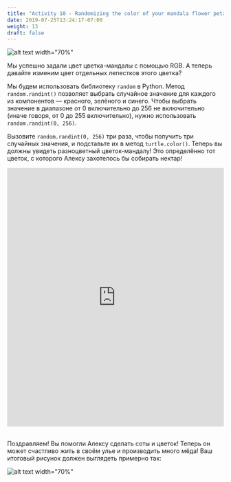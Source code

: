 ```yaml
---
title: "Activity 10 - Randomizing the color of your mandala flower petals"
date: 2019-07-25T13:24:17-07:00
weight: 13
draft: false
---
```


![alt text width="70%"](../media/mandala-color.png "mandala flower with random color pedals")

Мы успешно задали цвет цветка-мандалы с помощью RGB. А теперь давайте изменим цвет отдельных лепестков этого цветка?

Мы будем использовать библиотеку `random` в Python. Метод `random.randint()` позволяет выбрать случайное значение для каждого из компонентов — красного, зелёного и синего. Чтобы выбрать значение в диапазоне от 0 включительно до 256 не включительно (иначе говоря, от 0 до 255 включительно), нужно использовать `random.randint(0, 256)`.

Вызовите `random.randint(0, 256)` три раза, чтобы получить три случайных значения, и подставьте их в метод `turtle.color()`. Теперь вы должны увидеть разноцветный цветок-мандалу! Это определённо тот цветок, с которого Алексу захотелось бы собирать нектар!

<iframe src="https://trinket.io/embed/python/64ab3455ae" width="100%" height="600" frameborder="0" marginwidth="0" marginheight="0" allowfullscreen></iframe>
<br>
<br>

Поздравляем! Вы помогли Алексу сделать соты и цветок! Теперь он может счастливо жить в своём улье и производить много мёда! Ваш итоговый рисунок должен выглядеть примерно так:

![alt text width="70%"](../media/turtle-honeycomb-flower.png "final product")